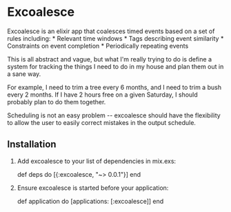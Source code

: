 # Excoalesce

Excoalesce is an elixir app that coalesces timed events based on
a set of rules including:
    * Relevant time windows
    * Tags describing event similarity
    * Constraints on event completion
    * Periodically repeating events

This is all abstract and vague, but what I'm really trying to
do is define a system for tracking the things I need to do in
my house and plan them out in a sane way.

For example, I need to trim a tree every 6 months, and I need
to trim a bush every 2 months. If I have 2 hours free on a given
Saturday, I should probably plan to do them together.

Scheduling is not an easy problem -- excoalesce should have the
flexibility to allow the user to easily correct mistakes in the
output schedule.

## Installation

  1. Add excoalesce to your list of dependencies in mix.exs:

        def deps do
          [{:excoalesce, "~> 0.0.1"}]
        end

  2. Ensure excoalesce is started before your application:

        def application do
          [applications: [:excoalesce]]
        end
